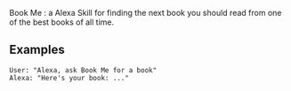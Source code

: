 Book Me : a Alexa Skill for finding the next book you should read from one of the best books of all time.

## Examples
    User: "Alexa, ask Book Me for a book"
    Alexa: "Here's your book: ..."
